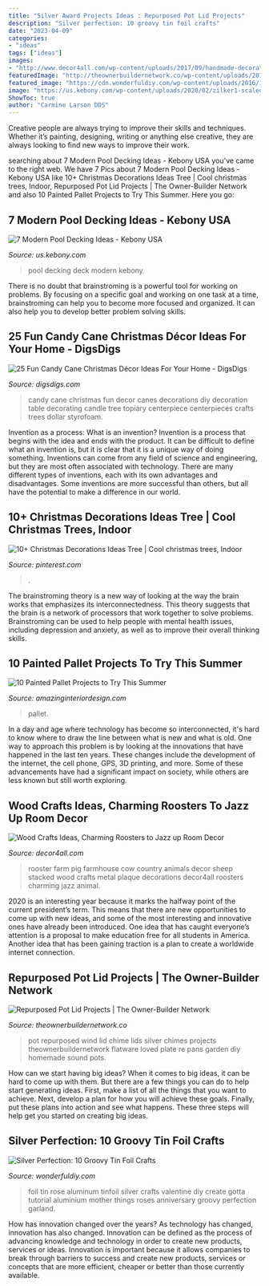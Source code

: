 ```yaml
---
title: "Silver Award Projects Ideas : Repurposed Pot Lid Projects"
description: "Silver perfection: 10 groovy tin foil crafts"
date: "2023-04-09"
categories:
- "ideas"
tags: ["ideas"]
images:
- "http://www.decor4all.com/wp-content/uploads/2017/09/handmade-decorations-rooster-crafts-11.jpg"
featuredImage: "http://theownerbuildernetwork.co/wp-content/uploads/2015/05/Upcycled-Pot-Lids-17.jpg"
featured_image: "https://cdn.wonderfuldiy.com/wp-content/uploads/2016/12/Tin-foil-rose.jpg"
image: "https://us.kebony.com/wp-content/uploads/2020/02/zilker1-scaled.jpg"
ShowToc: true
author: "Carmine Larson DDS"
---
```



Creative people are always trying to improve their skills and techniques. Whether it’s painting, designing, writing or anything else creative, they are always looking to find new ways to improve their work.

	

		
searching about 7 Modern Pool Decking Ideas - Kebony USA you've came to the right web. We have 7 Pics about 7 Modern Pool Decking Ideas - Kebony USA like 10+ Christmas Decorations Ideas Tree | Cool christmas trees, Indoor, Repurposed Pot Lid Projects | The Owner-Builder Network and also 10 Painted Pallet Projects to Try This Summer. Here you go:
		
    
## 7 Modern Pool Decking Ideas - Kebony USA

<img loading=lazy src="https://us.kebony.com/wp-content/uploads/2020/02/zilker1-scaled.jpg" onerror="this.onerror=null;this.src='https://tse1.mm.bing.net/th?id=OIP.PfB-a3r9ja7EZ9_JPl-BZgHaEK&amp;pid=15.1';" alt="7 Modern Pool Decking Ideas - Kebony USA">

_Source: us.kebony.com_

>pool decking deck modern kebony. 

	

There is no doubt that brainstroming is a powerful tool for working on problems. By focusing on a specific goal and working on one task at a time, brainstroming can help you to become more focused and organized. It can also help you to develop better problem solving skills.

    
## 25 Fun Candy Cane Christmas Décor Ideas For Your Home - DigsDigs

<img loading=lazy src="http://www.digsdigs.com/photos/fun-candy-cane-christmas-decor-ideas-for-your-home-11-554x914.jpg" onerror="this.onerror=null;this.src='https://tse4.mm.bing.net/th?id=OIP.MjLHF9mzPsYwPEqSJ7LJNAHaMO&amp;pid=15.1';" alt="25 Fun Candy Cane Christmas Décor Ideas For Your Home - DigsDigs">

_Source: digsdigs.com_

>candy cane christmas fun decor canes decorations diy decoration table decorating candle tree topiary centerpiece centerpieces crafts trees dollar styrofoam. 

	

Invention as a process: What is an invention?
Invention is a process that begins with the idea and ends with the product. It can be difficult to define what an invention is, but it is clear that it is a unique way of doing something. Inventions can come from any field of science and engineering, but they are most often associated with technology. There are many different types of inventions, each with its own advantages and disadvantages. Some inventions are more successful than others, but all have the potential to make a difference in our world.

    
## 10+ Christmas Decorations Ideas Tree | Cool Christmas Trees, Indoor

<img loading=lazy src="https://i.pinimg.com/736x/9a/ba/56/9aba565d884a7790e84f4d477a61d4da.jpg" onerror="this.onerror=null;this.src='https://tse1.mm.bing.net/th?id=OIP.QJqoa5tecOxIB9_NBk-V7gHaMa&amp;pid=15.1';" alt="10+ Christmas Decorations Ideas Tree | Cool christmas trees, Indoor">

_Source: pinterest.com_

>. 

	

The brainstroming theory is a new way of looking at the way the brain works that emphasizes its interconnectedness. This theory suggests that the brain is a network of processors that work together to solve problems. Brainstroming can be used to help people with mental health issues, including depression and anxiety, as well as to improve their overall thinking skills.

    
## 10 Painted Pallet Projects To Try This Summer

<img loading=lazy src="http://www.amazinginteriordesign.com/wp-content/uploads/2017/05/10-Painted-Pallet-Projects-to-Try-This-Summer-5.jpg" onerror="this.onerror=null;this.src='https://tse2.mm.bing.net/th?id=OIP.HQplRwlKsKAvzZHv1iylAwHaPY&amp;pid=15.1';" alt="10 Painted Pallet Projects to Try This Summer">

_Source: amazinginteriordesign.com_

>pallet. 

	

In a day and age where technology has become so interconnected, it's hard to know where to draw the line between what is new and what is old. One way to approach this problem is by looking at the innovations that have happened in the last ten years. These changes include the development of the internet, the cell phone, GPS, 3D printing, and more. Some of these advancements have had a significant impact on society, while others are less known but still worth exploring.

    
## Wood Crafts Ideas, Charming Roosters To Jazz Up Room Decor

<img loading=lazy src="http://www.decor4all.com/wp-content/uploads/2017/09/handmade-decorations-rooster-crafts-11.jpg" onerror="this.onerror=null;this.src='https://tse4.mm.bing.net/th?id=OIP.LGaKp9AUqSEQjYzwmugtrAAAAA&amp;pid=15.1';" alt="Wood Crafts Ideas, Charming Roosters to Jazz up Room Decor">

_Source: decor4all.com_

>rooster farm pig farmhouse cow country animals decor sheep stacked wood crafts metal plaque decorations decor4all roosters charming jazz animal. 

	

2020 is an interesting year because it marks the halfway point of the current president’s term. This means that there are new opportunities to come up with new ideas, and some of the most interesting and innovative ones have already been introduced. One idea that has caught everyone’s attention is a proposal to make education free for all students in America. Another idea that has been gaining traction is a plan to create a worldwide internet connection.

    
## Repurposed Pot Lid Projects | The Owner-Builder Network

<img loading=lazy src="http://theownerbuildernetwork.co/wp-content/uploads/2015/05/Upcycled-Pot-Lids-17.jpg" onerror="this.onerror=null;this.src='https://tse3.mm.bing.net/th?id=OIP.A3wjelnDznmnRcE7OWDbewHaJ6&amp;pid=15.1';" alt="Repurposed Pot Lid Projects | The Owner-Builder Network">

_Source: theownerbuildernetwork.co_

>pot repurposed wind lid chime lids silver chimes projects theownerbuildernetwork flatware loved plate re pans garden diy homemade sound pots. 

	

How can we start having big ideas?
When it comes to big ideas, it can be hard to come up with them. But there are a few things you can do to help start generating ideas. First, make a list of all the things that you want to achieve. Next, develop a plan for how you will achieve these goals. Finally, put these plans into action and see what happens. These three steps will help get you started on creating big ideas.

    
## Silver Perfection: 10 Groovy Tin Foil Crafts

<img loading=lazy src="https://cdn.wonderfuldiy.com/wp-content/uploads/2016/12/Tin-foil-rose.jpg" onerror="this.onerror=null;this.src='https://tse4.mm.bing.net/th?id=OIP.710-mCcPu8Kaq9urEo8HZwHaFV&amp;pid=15.1';" alt="Silver Perfection: 10 Groovy Tin Foil Crafts">

_Source: wonderfuldiy.com_

>foil tin rose aluminum tinfoil silver crafts valentine diy create gotta tutorial aluminium mother things roses anniversary groovy perfection garland. 

	

How has innovation changed over the years?
As technology has changed, innovation has also changed. Innovation can be defined as the process of advancing knowledge and technology in order to create new products, services or ideas. Innovation is important because it allows companies to break through barriers to success and create new products, services or concepts that are more efficient, cheaper or better than those currently available.

